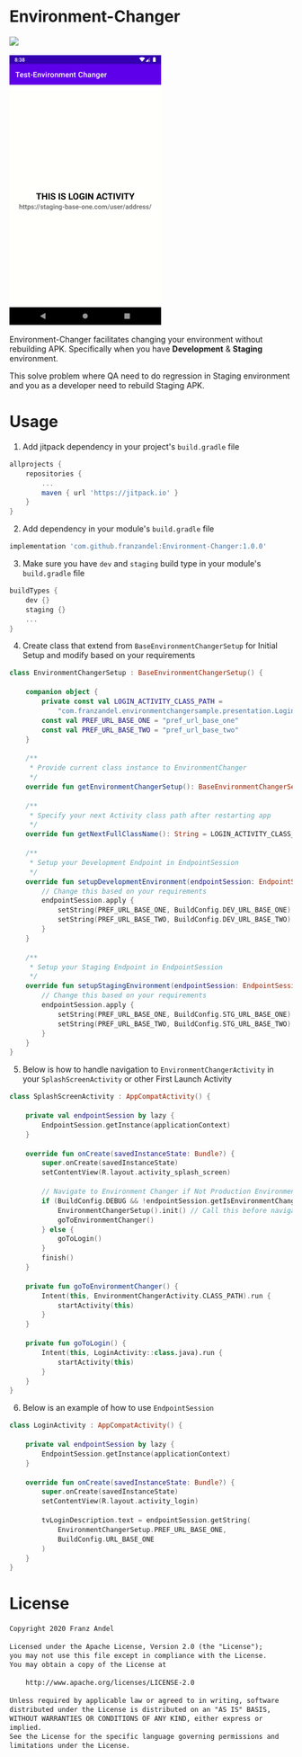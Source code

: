 # Environment-Changer
[![](https://jitpack.io/v/franzandel/Environment-Changer.svg)](https://jitpack.io/#franzandel/Environment-Changer)

![environment-changer-sneakpeak](https://github.com/franzandel/Environment-Changer/blob/master/environment-changer-sneakpeak.gif)

Environment-Changer facilitates changing your environment without rebuilding APK. Specifically when you have **Development** & **Staging** environment.

This solve problem where QA need to do regression in Staging environment and you as a developer need to rebuild Staging APK.

# Usage

1. Add jitpack dependency in your project's `build.gradle` file

```groovy
allprojects {
    repositories {
        ...
        maven { url 'https://jitpack.io' }
    }
}
```

2. Add dependency in your module's `build.gradle` file

```groovy
implementation 'com.github.franzandel:Environment-Changer:1.0.0'
```

3. Make sure you have `dev` and `staging` build type in your module's `build.gradle` file

```groovy
buildTypes {
    dev {}
    staging {}
    ...
}
```

4. Create class that extend from `BaseEnvironmentChangerSetup` for Initial Setup and modify based on your requirements

```kotlin
class EnvironmentChangerSetup : BaseEnvironmentChangerSetup() {

    companion object {
        private const val LOGIN_ACTIVITY_CLASS_PATH =
            "com.franzandel.environmentchangersample.presentation.LoginActivity"
        const val PREF_URL_BASE_ONE = "pref_url_base_one"
        const val PREF_URL_BASE_TWO = "pref_url_base_two"
    }

    /**
     * Provide current class instance to EnvironmentChanger
     */
    override fun getEnvironmentChangerSetup(): BaseEnvironmentChangerSetup = this

    /**
     * Specify your next Activity class path after restarting app
     */
    override fun getNextFullClassName(): String = LOGIN_ACTIVITY_CLASS_PATH

    /**
     * Setup your Development Endpoint in EndpointSession
     */
    override fun setupDevelopmentEnvironment(endpointSession: EndpointSession) {
        // Change this based on your requirements
        endpointSession.apply {
            setString(PREF_URL_BASE_ONE, BuildConfig.DEV_URL_BASE_ONE)
            setString(PREF_URL_BASE_TWO, BuildConfig.DEV_URL_BASE_TWO)
        }
    }

    /**
     * Setup your Staging Endpoint in EndpointSession
     */
    override fun setupStagingEnvironment(endpointSession: EndpointSession) {
        // Change this based on your requirements
        endpointSession.apply {
            setString(PREF_URL_BASE_ONE, BuildConfig.STG_URL_BASE_ONE)
            setString(PREF_URL_BASE_TWO, BuildConfig.STG_URL_BASE_TWO)
        }
    }
}
```

5. Below is how to handle navigation to `EnvironmentChangerActivity` in your `SplashScreenActivity` or other First Launch Activity
```kotlin
class SplashScreenActivity : AppCompatActivity() {

    private val endpointSession by lazy {
        EndpointSession.getInstance(applicationContext)
    }

    override fun onCreate(savedInstanceState: Bundle?) {
        super.onCreate(savedInstanceState)
        setContentView(R.layout.activity_splash_screen)

        // Navigate to Environment Changer if Not Production Environment & Never selected Environment before
        if (BuildConfig.DEBUG && !endpointSession.getIsEnvironmentChangerShown()) {
            EnvironmentChangerSetup().init() // Call this before navigating to Environment Changer
            goToEnvironmentChanger()
        } else {
            goToLogin()
        }
        finish()
    }

    private fun goToEnvironmentChanger() {
        Intent(this, EnvironmentChangerActivity.CLASS_PATH).run {
            startActivity(this)
        }
    }

    private fun goToLogin() {
        Intent(this, LoginActivity::class.java).run {
            startActivity(this)
        }
    }
}
```

6. Below is an example of how to use `EndpointSession`
```kotlin
class LoginActivity : AppCompatActivity() {

    private val endpointSession by lazy {
        EndpointSession.getInstance(applicationContext)
    }

    override fun onCreate(savedInstanceState: Bundle?) {
        super.onCreate(savedInstanceState)
        setContentView(R.layout.activity_login)

        tvLoginDescription.text = endpointSession.getString(
            EnvironmentChangerSetup.PREF_URL_BASE_ONE,
            BuildConfig.URL_BASE_ONE
        )
    }
}
```

# License
```
Copyright 2020 Franz Andel

Licensed under the Apache License, Version 2.0 (the "License");
you may not use this file except in compliance with the License.
You may obtain a copy of the License at

    http://www.apache.org/licenses/LICENSE-2.0

Unless required by applicable law or agreed to in writing, software
distributed under the License is distributed on an "AS IS" BASIS,
WITHOUT WARRANTIES OR CONDITIONS OF ANY KIND, either express or implied.
See the License for the specific language governing permissions and
limitations under the License.
```
